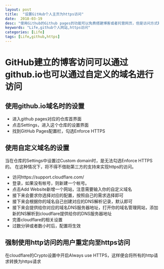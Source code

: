 ```yaml
---
layout: post
title:  "设置GitHub个人主页为https访问"
date:  2018-03-19
desc: "使用Github的Github pages的功能可以免费搭建博客或者托管网页，但是访问方式默认是http的，如果需要使用安全的https进行访问，则需要进行相应的设置"
keywords: "Life,github个人网站,https访问"
categories: [Life]
tags: [Life,github,https]
---
```

# GitHub建立的博客访问可以通过github.io也可以通过自定义的域名进行访问

## 使用github.io域名时的设置

* 进入github pages对应的仓库首界面
* 点击Settings，进入这个仓库的设置界面
* 找到GitHub Pages配置栏，勾选Enforce HTTPS

## 使用自定义域名的设置
当在仓库的Settings中设置过Custom domain时，是无法勾选Enforce HTTPS的。 在这种情况下，将不得不借助第三方的支持来实现https的访问。

* 访问https://support.cloudflare.com/
* 登录，如果没有帐号，则新建一个帐号。
* 点击Add Website新增一个网站，注意需要输入你的自定义域名
* 接下来会要求你选择对应的配置，按照自己的需求选择即可
* 接下来会根据你的域名自己创建对应的DNS解析记录，默认即可
* 接下来会提供给你对应的域名DNS服务器地址，打开你的域名管理网站，添加新的NS解析到cloudflare提供给你的DNS服务器地址
* 完善cloudflare的相关设置
* 过数分钟或者数小时后，配置将生效

## 强制使用http访问的用户重定向至https访问
在cloudflare的Crypto设置中开启Always use HTTPS，这样便会将所有的http请求转换为https请求